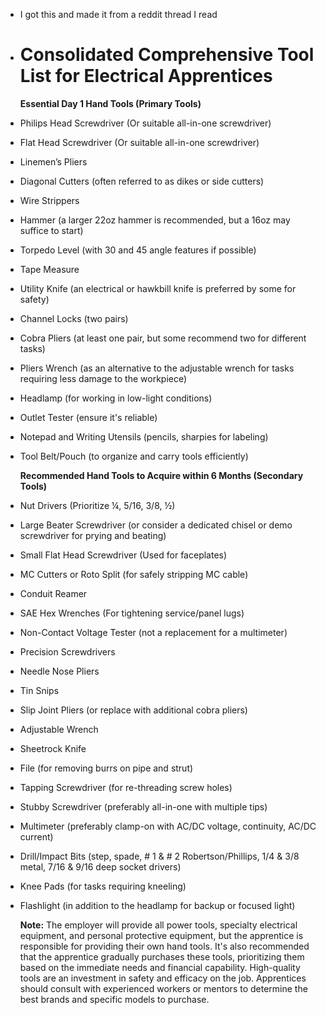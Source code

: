 - I got this and made it from a reddit thread I read
- # Consolidated Comprehensive Tool List for Electrical Apprentices
  **Essential Day 1 Hand Tools (Primary Tools)**
- Philips Head Screwdriver (Or suitable all-in-one screwdriver)
- Flat Head Screwdriver (Or suitable all-in-one screwdriver)
- Linemen’s Pliers
- Diagonal Cutters (often referred to as dikes or side cutters)
- Wire Strippers
- Hammer (a larger 22oz hammer is recommended, but a 16oz may suffice to start)
- Torpedo Level (with 30 and 45 angle features if possible)
- Tape Measure
- Utility Knife (an electrical or hawkbill knife is preferred by some for safety)
- Channel Locks (two pairs)
- Cobra Pliers (at least one pair, but some recommend two for different tasks)
- Pliers Wrench (as an alternative to the adjustable wrench for tasks requiring less damage to the workpiece)
- Headlamp (for working in low-light conditions)
- Outlet Tester (ensure it's reliable)
- Notepad and Writing Utensils (pencils, sharpies for labeling)
- Tool Belt/Pouch (to organize and carry tools efficiently)
  
  **Recommended Hand Tools to Acquire within 6 Months (Secondary Tools)**
- Nut Drivers (Prioritize ¼, 5/16, 3/8, ½)
- Large Beater Screwdriver (or consider a dedicated chisel or demo screwdriver for prying and beating)
- Small Flat Head Screwdriver (Used for faceplates)
- MC Cutters or Roto Split (for safely stripping MC cable)
- Conduit Reamer
- SAE Hex Wrenches (For tightening service/panel lugs)
- Non-Contact Voltage Tester (not a replacement for a multimeter)
- Precision Screwdrivers
- Needle Nose Pliers
- Tin Snips
- Slip Joint Pliers (or replace with additional cobra pliers)
- Adjustable Wrench
- Sheetrock Knife
- File (for removing burrs on pipe and strut)
- Tapping Screwdriver (for re-threading screw holes)
- Stubby Screwdriver (preferably all-in-one with multiple tips)
- Multimeter (preferably clamp-on with AC/DC voltage, continuity, AC/DC current)
- Drill/Impact Bits (step, spade, # 1 & # 2 Robertson/Phillips, 1/4 & 3/8 metal, 7/16 & 9/16 deep socket drivers)
- Knee Pads (for tasks requiring kneeling)
- Flashlight (in addition to the headlamp for backup or focused light)
  
  **Note:** The employer will provide all power tools, specialty electrical equipment, and personal protective equipment, but the apprentice is responsible for providing their own hand tools. It's also recommended that the apprentice gradually purchases these tools, prioritizing them based on the immediate needs and financial capability. High-quality tools are an investment in safety and efficacy on the job. Apprentices should consult with experienced workers or mentors to determine the best brands and specific models to purchase.